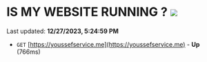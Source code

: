 # IS MY WEBSITE RUNNING ? [![](https://img.shields.io/static/v1?label=Sponsor&message=%E2%9D%A4&logo=GitHub&color=%23fe8e86)](https://github.com/sponsors/<username>)

Last updated: **12/27/2023, 5:24:59 PM**

- `GET` [https://youssefservice.me](https://youssefservice.me) - **Up** (766ms)
